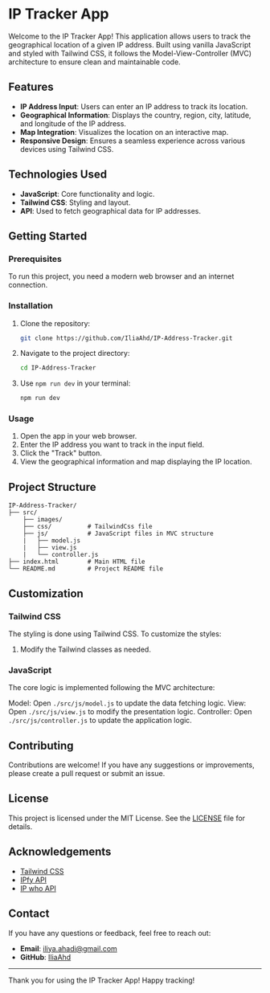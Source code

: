 # IP Tracker App

Welcome to the IP Tracker App! This application allows users to track the geographical location of a given IP address. Built using vanilla JavaScript and styled with Tailwind CSS, it follows the Model-View-Controller (MVC) architecture to ensure clean and maintainable code.

## Features

- **IP Address Input**: Users can enter an IP address to track its location.
- **Geographical Information**: Displays the country, region, city, latitude, and longitude of the IP address.
- **Map Integration**: Visualizes the location on an interactive map.
- **Responsive Design**: Ensures a seamless experience across various devices using Tailwind CSS.

## Technologies Used

- **JavaScript**: Core functionality and logic.
- **Tailwind CSS**: Styling and layout.
- **API**: Used to fetch geographical data for IP addresses.

## Getting Started

### Prerequisites

To run this project, you need a modern web browser and an internet connection.

### Installation

1. Clone the repository:
    ```sh
    git clone https://github.com/IliaAhd/IP-Address-Tracker.git
    ```
2. Navigate to the project directory:
    ```sh
    cd IP-Address-Tracker
    ```
3. Use `npm run dev` in your terminal:
    ```sh
    npm run dev
    ```

### Usage

1. Open the app in your web browser.
2. Enter the IP address you want to track in the input field.
3. Click the "Track" button.
4. View the geographical information and map displaying the IP location.

## Project Structure

```structure
IP-Address-Tracker/
├── src/
    ├── images/
    ├── css/          # TailwindCss file
    ├── js/           # JavaScript files in MVC structure
    |   ├── model.js
    |   ├── view.js
    |   └── controller.js           
├── index.html        # Main HTML file
└── README.md         # Project README file
```

## Customization

### Tailwind CSS

The styling is done using Tailwind CSS. To customize the styles:

1. Modify the Tailwind classes as needed.

### JavaScript

The core logic is implemented following the MVC architecture:

Model: Open `./src/js/model.js` to update the data fetching logic.
View: Open `./src/js/view.js` to modify the presentation logic.
Controller: Open `./src/js/controller.js` to update the application logic.

## Contributing

Contributions are welcome! If you have any suggestions or improvements, please create a pull request or submit an issue.

## License

This project is licensed under the MIT License. See the [LICENSE](LICENSE) file for details.

## Acknowledgements

- [Tailwind CSS](https://tailwindcss.com/)
- [IPfy API](https://api.ipify.org/?format=json/)
- [IP who API](https://ipwho.is/)

## Contact

If you have any questions or feedback, feel free to reach out:

- **Email**: iliya.ahadi@gmail.com
- **GitHub**: [IliaAhd](https://github.com/IliaAhd)

---

Thank you for using the IP Tracker App! Happy tracking!